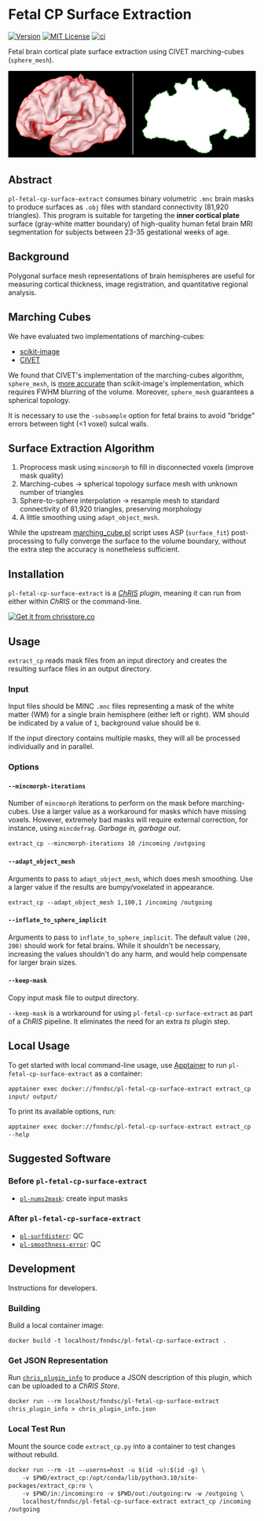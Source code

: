 # Fetal CP Surface Extraction

[![Version](https://img.shields.io/docker/v/fnndsc/pl-fetal-cp-surface-extract?sort=semver)](https://hub.docker.com/r/fnndsc/pl-fetal-cp-surface-extract)
[![MIT License](https://img.shields.io/github/license/fnndsc/pl-fetal-cp-surface-extract)](https://github.com/FNNDSC/pl-fetal-cp-surface-extract/blob/main/LICENSE)
[![ci](https://github.com/FNNDSC/pl-fetal-cp-surface-extract/actions/workflows/ci.yml/badge.svg)](https://github.com/FNNDSC/pl-fetal-cp-surface-extract/actions/workflows/ci.yml)

Fetal brain cortical plate surface extraction using CIVET marching-cubes (`sphere_mesh`).

![Figure](docs/fig.png)

## Abstract

`pl-fetal-cp-surface-extract` consumes binary volumetric `.mnc` brain masks to produce
surfaces as `.obj` files with standard connectivity (81,920 triangles). This program is
suitable for targeting the **inner cortical plate** surface (gray-white matter boundary)
of high-quality human fetal brain MRI segmentation for subjects between 23-35 gestational
weeks of age.

## Background

Polygonal surface mesh representations of brain hemispheres are useful for measuring cortical
thickness, image registration, and quantitative regional analysis.

## Marching Cubes

We have evaluated two implementations of marching-cubes:

- [scikit-image](https://github.com/FNNDSC/pl-fetal-cp-surface-extract)
- [CIVET](https://github.com/FNNDSC/ep-sphere_mesh)

We found that CIVET's implementation of the marching-cubes algorithm, `sphere_mesh`, is
[more accurate](docs/compare_civet_skimage.md)
than scikit-image's implementation, which requires FWHM blurring of the volume.
Moreover, `sphere_mesh` guarantees a spherical topology.

It is necessary to use the `-subsample` option for fetal brains to avoid
"bridge" errors between tight (<1 voxel) sulcal walls.

## Surface Extraction Algorithm

1. Proprocess mask using `mincmorph` to fill in disconnected voxels (improve mask quality)
2. Marching-cubes -> spherical topology surface mesh with unknown number of triangles
3. Sphere-to-sphere interpolation -> resample mesh to standard connectivity of 81,920 triangles, preserving morphology
4. A little smoothing using `adapt_object_mesh`.

While the upstream
[marching_cube.pl](https://github.com/aces/surface-extraction/blob/master/scripts/marching_cubes.pl.in)
script uses ASP (`surface_fit`) post-processing to fully converge the surface to the volume boundary,
without the extra step the accuracy is nonetheless sufficient.

## Installation

`pl-fetal-cp-surface-extract` is a _[ChRIS](https://chrisproject.org/) plugin_, meaning it can
run from either within _ChRIS_ or the command-line.

[![Get it from chrisstore.co](https://ipfs.babymri.org/ipfs/QmaQM9dUAYFjLVn3PpNTrpbKVavvSTxNLE5BocRCW1UoXG/light.png)](https://chrisstore.co/plugin/pl-fetal-cp-surface-extract)

## Usage

`extract_cp` reads mask files from an input directory and creates
the resulting surface files in an output directory.

### Input

Input files should be MINC `.mnc` files representing a mask of the white matter (WM)
for a single brain hemisphere (either left or right). WM should be indicated by a
value of `1`, background value should be `0`.

If the input directory contains multiple masks, they will all be processed
individually and in parallel.

### Options

#### `--mincmorph-iterations`

Number of `mincmorph` iterations to perform on the mask before marching-cubes.
Use a larger value as a workaround for masks which have missing voxels. However,
extremely bad masks will require external correction, for instance, using `mincdefrag`.
_Garbage in, garbage out_.

```shell
extract_cp --mincmorph-iterations 10 /incoming /outgoing
```

#### `--adapt_object_mesh`

Arguments to pass to `adapt_object_mesh`, which does mesh smoothing.
Use a larger value if the results are bumpy/voxelated in appearance.

```shell
extract_cp --adapt_object_mesh 1,100,1 /incoming /outgoing
```

#### `--inflate_to_sphere_implicit`

Arguments to pass to `inflate_to_sphere_implicit`. The default value `(200, 200)`
should work for fetal brains. While it shouldn't be necessary, increasing the
values shouldn't do any harm, and would help compensate for larger brain sizes.

#### `--keep-mask`

Copy input mask file to output directory.

`--keep-mask` is a workaround for using `pl-fetal-cp-surface-extract` as part of a
_ChRIS_ pipeline. It eliminates the need for an extra _ts_ plugin step.

## Local Usage

To get started with local command-line usage, use [Apptainer](https://apptainer.org/)
to run `pl-fetal-cp-surface-extract` as a container:

```shell
apptainer exec docker://fnndsc/pl-fetal-cp-surface-extract extract_cp input/ output/
```

To print its available options, run:

```shell
apptainer exec docker://fnndsc/pl-fetal-cp-surface-extract extract_cp --help
```

## Suggested Software

### Before `pl-fetal-cp-surface-extract`

- [`pl-nums2mask`](https://chrisstore.co/plugin/pl-nums2mask): create input masks

### After `pl-fetal-cp-surface-extract`

- [`pl-surfdisterr`](https://chrisstore.co/plugin/pl-surfdisterr): QC
- [`pl-smoothness-error`](https://chrisstore.co/plugin/pl-smoothness-error): QC

## Development

Instructions for developers.

### Building

Build a local container image:

```shell
docker build -t localhost/fnndsc/pl-fetal-cp-surface-extract .
```

### Get JSON Representation

Run [`chris_plugin_info`](https://github.com/FNNDSC/chris_plugin#usage)
to produce a JSON description of this plugin, which can be uploaded to a _ChRIS Store_.

```shell
docker run --rm localhost/fnndsc/pl-fetal-cp-surface-extract chris_plugin_info > chris_plugin_info.json
```

### Local Test Run

Mount the source code `extract_cp.py` into a container to test changes without rebuild.

```shell
docker run --rm -it --userns=host -u $(id -u):$(id -g) \
    -v $PWD/extract_cp:/opt/conda/lib/python3.10/site-packages/extract_cp:ro \
    -v $PWD/in:/incoming:ro -v $PWD/out:/outgoing:rw -w /outgoing \
    localhost/fnndsc/pl-fetal-cp-surface-extract extract_cp /incoming /outgoing
```
